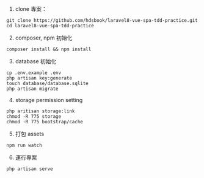 1. clone 專案：

```
git clone https://github.com/hdsbook/laravel8-vue-spa-tdd-practice.git
cd laravel8-vue-spa-tdd-practice
```

2. composer, npm 初始化

```
composer install && npm install
```

3. database 初始化

```shell
cp .env.example .env
php artisan key:generate
touch database/database.sqlite
php artisan migrate
```

4. storage permission setting

```
php aritisan storage:link
chmod -R 775 storage
chmod -R 775 bootstrap/cache
```

5. 打包 assets

```
npm run watch
```

6. 運行專案

```
php artisan serve
```

